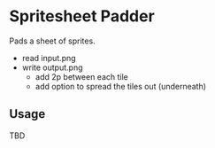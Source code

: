 # Spritesheet Padder

Pads a sheet of sprites.

+ read input.png
+ write output.png
	- add 2p between each tile
	- add option to spread the tiles out (underneath)

## Usage

TBD
